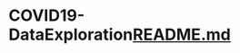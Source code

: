 # COVID19-DataExploration[README.md](https://github.com/charbel-ch/COVID19-DataExploration/files/9189390/README.md)
